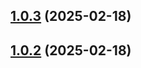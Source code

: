 ## [1.0.3](https://github.com/Skippia/twin-scanner-cli/compare/v1.0.2...v1.0.3) (2025-02-18)

## [1.0.2](https://github.com/Skippia/twin-scanner-cli/compare/v1.0.1...v1.0.2) (2025-02-18)
